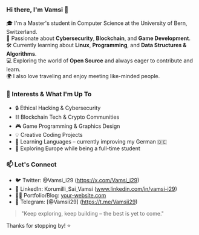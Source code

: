 ### Hi there, I'm Vamsi 👋

🎓 I'm a Master's student in Computer Science at the University of Bern, Switzerland.  
🔐 Passionate about **Cybersecurity**, **Blockchain**, and **Game Development**.  
🛠️ Currently learning about **Linux**, **Programming**, and **Data Structures & Algorithms**.  
💻 Exploring the world of **Open Source** and always eager to contribute and learn.  
🌍 I also love traveling and enjoy meeting like-minded people.

### 🚀 Interests & What I'm Up To

- 🔒 Ethical Hacking & Cybersecurity
- ⛓️ Blockchain Tech & Crypto Communities
- 🎮 Game Programming & Graphics Design
- 💡 Creative Coding Projects
- 🧠 Learning Languages – currently improving my German 🇩🇪
- 🧳 Exploring Europe while being a full-time student

### 📫 Let's Connect

- 🐦 Twitter: @Vamsi_i29 (https://x.com/Vamsi_i29)
- 💼 LinkedIn: Korumilli_Sai_Vamsi (www.linkedin.com/in/vamsi-i29)
- 🧑‍💻 Portfolio/Blog: [your-website.com](https://your-website.com)  
- 💬 Telegram: [@Vamsii29] (https://t.me/Vamsii29)

> "Keep exploring, keep building – the best is yet to come."

Thanks for stopping by! ⭐️

